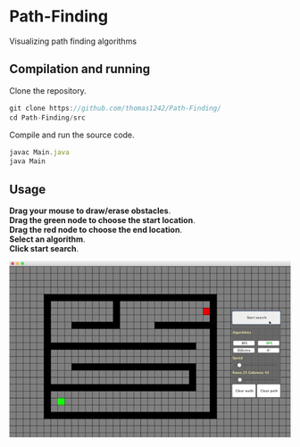 # Path-Finding
<!--A tool for visualizing path finding algorithms-->
Visualizing path finding algorithms

## Compilation and running

Clone the repository. 

```javascript
git clone https://github.com/thomas1242/Path-Finding/
cd Path-Finding/src 
```

Compile and run the source code.

```javascript
javac Main.java 
java Main 
```

## Usage

<b>Drag your mouse to draw/erase obstacles</b>. <br>
<b>Drag the green node to choose the start location</b>. <br>
<b>Drag the red node to choose the end location</b>. <br>
<b>Select an algorithm</b>.<br>
<b>Click start search</b>.<br>


![DFS and BFS](/images/DFSvsBFS.gif)




